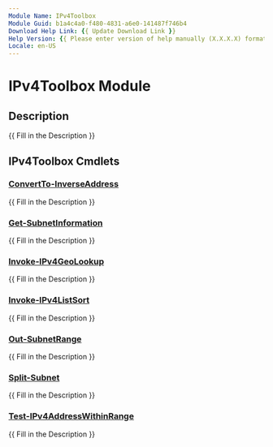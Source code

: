 ```yaml
---
Module Name: IPv4Toolbox
Module Guid: b1a4c4a0-f480-4831-a6e0-141487f746b4
Download Help Link: {{ Update Download Link }}
Help Version: {{ Please enter version of help manually (X.X.X.X) format }}
Locale: en-US
---
```


# IPv4Toolbox Module
## Description
{{ Fill in the Description }}

## IPv4Toolbox Cmdlets
### [ConvertTo-InverseAddress](ConvertTo-InverseAddress.md)
{{ Fill in the Description }}

### [Get-SubnetInformation](Get-SubnetInformation.md)
{{ Fill in the Description }}

### [Invoke-IPv4GeoLookup](Invoke-IPv4GeoLookup.md)
{{ Fill in the Description }}

### [Invoke-IPv4ListSort](Invoke-IPv4ListSort.md)
{{ Fill in the Description }}

### [Out-SubnetRange](Out-SubnetRange.md)
{{ Fill in the Description }}

### [Split-Subnet](Split-Subnet.md)
{{ Fill in the Description }}

### [Test-IPv4AddressWithinRange](Test-IPv4AddressWithinRange.md)
{{ Fill in the Description }}

